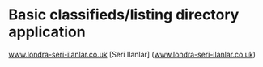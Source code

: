 # Basic classifieds/listing directory application

www.londra-seri-ilanlar.co.uk [Seri Ilanlar] (www.londra-seri-ilanlar.co.uk)